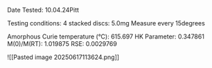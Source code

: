 Date Tested:  10.04.24Pitt

Testing conditions:
4 stacked discs: 5.0mg
Measure every 15degrees

Amorphous Curie temperature (°C): 615.697
HK Parameter: 0.347861
M(0)/M(RT): 1.019875
RSE: 0.0029769
<!-- PUBLISH STOP -->
![[Pasted image 20250617113624.png]]

